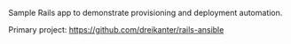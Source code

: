 Sample Rails app to demonstrate provisioning and deployment automation.

Primary project: https://github.com/dreikanter/rails-ansible
